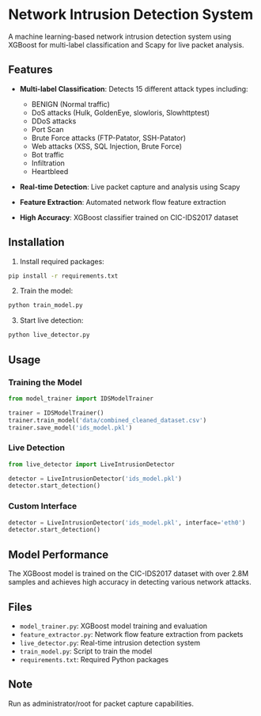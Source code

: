 # Network Intrusion Detection System

A machine learning-based network intrusion detection system using XGBoost for multi-label classification and Scapy for live packet analysis.

## Features

- **Multi-label Classification**: Detects 15 different attack types including:
  - BENIGN (Normal traffic)
  - DoS attacks (Hulk, GoldenEye, slowloris, Slowhttptest)
  - DDoS attacks
  - Port Scan
  - Brute Force attacks (FTP-Patator, SSH-Patator)
  - Web attacks (XSS, SQL Injection, Brute Force)
  - Bot traffic
  - Infiltration
  - Heartbleed

- **Real-time Detection**: Live packet capture and analysis using Scapy
- **Feature Extraction**: Automated network flow feature extraction
- **High Accuracy**: XGBoost classifier trained on CIC-IDS2017 dataset

## Installation

1. Install required packages:
```bash
pip install -r requirements.txt
```

2. Train the model:
```bash
python train_model.py
```

3. Start live detection:
```bash
python live_detector.py
```

## Usage

### Training the Model
```python
from model_trainer import IDSModelTrainer

trainer = IDSModelTrainer()
trainer.train_model('data/combined_cleaned_dataset.csv')
trainer.save_model('ids_model.pkl')
```

### Live Detection
```python
from live_detector import LiveIntrusionDetector

detector = LiveIntrusionDetector('ids_model.pkl')
detector.start_detection()
```

### Custom Interface
```python
detector = LiveIntrusionDetector('ids_model.pkl', interface='eth0')
detector.start_detection()
```

## Model Performance

The XGBoost model is trained on the CIC-IDS2017 dataset with over 2.8M samples and achieves high accuracy in detecting various network attacks.

## Files

- `model_trainer.py`: XGBoost model training and evaluation
- `feature_extractor.py`: Network flow feature extraction from packets
- `live_detector.py`: Real-time intrusion detection system
- `train_model.py`: Script to train the model
- `requirements.txt`: Required Python packages

## Note

Run as administrator/root for packet capture capabilities.